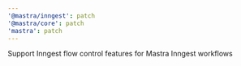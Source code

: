 ```yaml
---
'@mastra/inngest': patch
'@mastra/core': patch
'mastra': patch
---
```


Support Inngest flow control features for Mastra Inngest workflows

